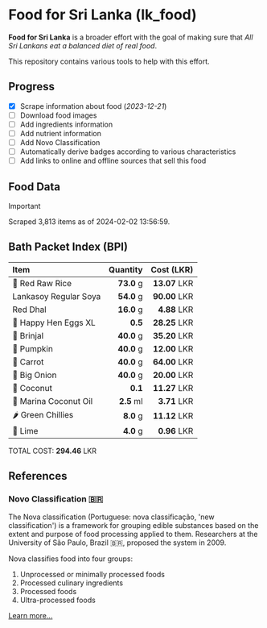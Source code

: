 # Food for Sri Lanka (lk_food)

**Food for Sri Lanka** is a broader effort with the goal of making sure that *All Sri Lankans eat a balanced diet of real food*.

This repository contains various tools to help with this effort.

## Progress

* [X] Scrape information about food (*2023-12-21*)
* [ ] Download food images
* [ ] Add ingredients information
* [ ] Add nutrient information
* [ ] Add Novo Classification
* [ ] Automatically derive badges according to various characteristics
* [ ] Add links to online and offline sources that sell this food

## Food Data

> [!IMPORTANT]
> Scraped 3,813 items as of 2024-02-02 13:56:59.

## Bath Packet Index (BPI)

Item | Quantity | Cost (LKR)
:--- | ---: | ---:
🍚 Red Raw Rice | **73.0** g | **13.07** LKR
Lankasoy Regular Soya | **54.0** g | **90.00** LKR
Red Dhal | **16.0** g | **4.88** LKR
🥚 Happy Hen Eggs XL | **0.5**  | **28.25** LKR
🍆 Brinjal | **40.0** g | **35.20** LKR
🎃 Pumpkin | **40.0** g | **12.00** LKR
🥕 Carrot | **40.0** g | **64.00** LKR
🧅 Big Onion | **40.0** g | **20.00** LKR
🥥 Coconut | **0.1**  | **11.27** LKR
🥥 Marina Coconut Oil | **2.5** ml | **3.71** LKR
🌶️ Green Chillies | **8.0** g | **11.12** LKR
🍋 Lime | **4.0** g | **0.96** LKR

TOTAL COST: **294.46** LKR

## References

### Novo Classification 🇧🇷

The Nova classification (Portuguese: nova classificação, 'new classification') is a framework for grouping edible substances based on the extent and purpose of food processing applied to them. Researchers at the University of São Paulo, Brazil 🇧🇷, proposed the system in 2009.

Nova classifies food into four groups:

1. Unprocessed or minimally processed foods
2. Processed culinary ingredients
3. Processed foods
4. Ultra-processed foods

[Learn more...](https://en.wikipedia.org/wiki/Nova_classification)
